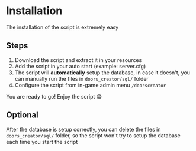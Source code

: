 # Installation

The installation of the script is extremely easy

## Steps

1. Download the script and extract it in your resources
2. Add the script in your auto start (example: server.cfg)
3. The script will **automatically** setup the database, in case it doesn't, you can manually run the files in `doors_creator/sql/` folder
4. Configure the script from in-game admin menu `/doorscreator`


You are ready to go! Enjoy the script 😁


## Optional
After the database is setup correctly, you can delete the files in `doors_creator/sql/` folder, so the script won't try to setup the database each time you start the script